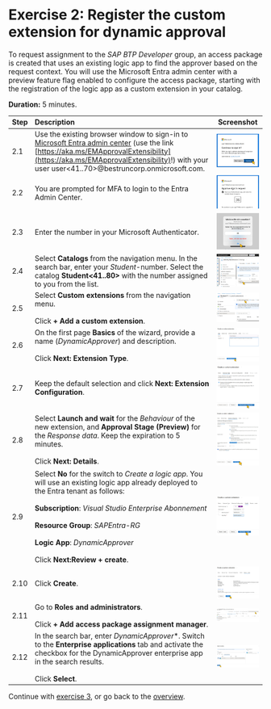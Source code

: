 # Exercise 2: Register the custom extension for dynamic approval
To request assignment to the *SAP BTP Developer* group, an access package is created that uses an existing logic app to find the approver based on the request context. You will use the Microsoft Entra admin center with a preview feature flag enabled to configure the access package, starting with the registration of the logic app as a custom extension in your catalog. 

**Duration:** 5 minutes.

| Step   | Description     | Screenshot          |
| :----- | :-------------- | :-----------------: |
| 2.1    |Use the existing browser window to sign-in to [Microsoft Entra admin center](https://aka.ms/EMApprovalExtensibility) (use the link [https://aka.ms/EMApprovalExtensibility](https://aka.ms/EMApprovalExtensibility)!) with your user user\<41..70\>@bestruncorp.onmicrosoft.com. |<a href="./img/2-1.jpg" target="_blank"><img src="./img/2-1.jpg" width="250"/></a>|
| 2.2    |You are prompted for MFA to login to the Entra Admin Center.|<a href="./img/2-2.jpg" target="_blank"><img src="./img/2-2.jpg" width="250"/></a>|
| 2.3    |Enter the number in your Microsoft Authenticator.|<a href="./img/2-3.jpg" target="_blank"><img src="./img/2-3.jpg" width="250"/></a>|
| 2.4    |Select **Catalogs** from the navigation menu. In the search bar, enter your *Student*-number. Select the catalog **Student\<41..80\>** with the number assigned to you from the list.|<a href="./img/2-4.jpg" target="_blank"><img src="./img/2-4.jpg" width="250"/></a>|
| 2.5    |Select **Custom extensions** from the navigation menu.<br><br>Click **+ Add a custom extension**.|<a href="./img/2-5.jpg" target="_blank"><img src="./img/2-5.jpg" width="250"/></a>|
| 2.6    |On the first page **Basics** of the wizard, provide a name (*DynamicApprover*) and description.<br><br>Click **Next: Extension Type**.|<a href="./img/2-6.jpg" target="_blank"><img src="./img/2-6.jpg" width="250"/></a>|
| 2.7    |Keep the default selection and click **Next: Extension Configuration**.|<a href="./img/2-7.jpg" target="_blank"><img src="./img/2-7.jpg" width="250"/></a>|
| 2.8   |Select **Launch and wait** for the *Behaviour* of the new extension, and **Approval Stage (Preview)** for the *Response data*. Keep the expiration to 5 minutes.<br><br>Click **Next: Details**.|<a href="./img/2-8.jpg" target="_blank"><img src="./img/2-8.jpg" width="250"/></a>|
| 2.9   |Select **No** for the switch to *Create a logic app*. You will use an existing logic app already deployed to the Entra tenant as follows:<br><br>**Subscription**: *Visual Studio Enterprise Abonnement*<br><br>**Resource Group**: *SAPEntra-RG*<br><br>**Logic App**: *DynamicApprover*<br><br>Click **Next:Review + create**.|<a href="./img/2-9.jpg" target="_blank"><img src="./img/2-9.jpg" width="250"/></a>|
| 2.10   |Click **Create**.|<a href="./img/2-10.jpg" target="_blank"><img src="./img/2-10.jpg" width="250"/></a>|
| 2.11   |Go to **Roles and administrators**.<br><br>Click **+ Add access package assignment manager**.|<a href="./img/2-11.jpg" target="_blank"><img src="./img/2-11.jpg" width="250"/></a>|
| 2.12   |In the search bar, enter *DynamicApprover**. Switch to the **Enterprise applications** tab and activate the checkbox for the DynamicApprover enterprise app in the search results.<br><br>Click **Select**.|<a href="./img/2-12.jpg" target="_blank"><img src="./img/2-12.jpg" width="250"/></a>|

Continue with [exercise 3](../ex3/ex3.md), or go back to the [overview](../README.md).
